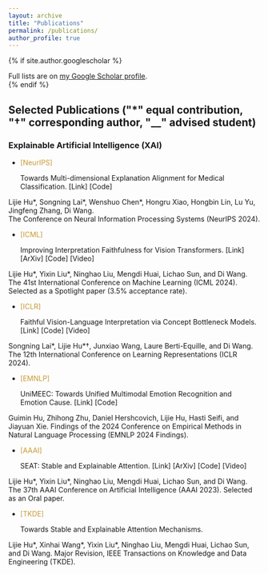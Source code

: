 ```yaml
---
layout: archive
title: "Publications"
permalink: /publications/
author_profile: true
---
```


{% if site.author.googlescholar %}
  <div class="wordwrap">Full lists are on <a href="{{site.author.googlescholar}}">my Google Scholar profile</a>.</div>
{% endif %}

## Selected Publications ("*" equal contribution, "†" corresponding author, "__" advised student)

### Explainable Artificial Intelligence (XAI)
- <p><p style="color: #C89933">[NeurIPS]</p> Towards Multi-dimensional Explanation Alignment for Medical Classification. [Link] [Code] <br>
Lijie Hu*, Songning Lai*, Wenshuo Chen*, Hongru Xiao, Hongbin Lin, Lu Yu, Jingfeng Zhang, Di Wang. <br>
The Conference on Neural Information Processing Systems (NeurIPS 2024).</p>

- <p style="color: #C89933">[ICML]</p> Improving Interpretation Faithfulness for Vision Transformers. [Link] [ArXiv] [Code] [Video] <br />
Lijie Hu*, Yixin Liu*, Ninghao Liu, Mengdi Huai, Lichao Sun, and Di Wang. <br />
The 41st International Conference on Machine Learning (ICML 2024). <br>
Selected as a Spotlight paper (3.5% acceptance rate).

- <p style="color: #C89933">[ICLR]</p> Faithful Vision-Language Interpretation via Concept Bottleneck Models. [Link] [Code] [Video]
Songning Lai*, Lijie Hu*†, Junxiao Wang, Laure Berti-Equille, and Di Wang.
The 12th International Conference on Learning Representations (ICLR 2024).

- <p style="color: #C89933">[EMNLP]</p> UniMEEC: Towards Unified Multimodal Emotion Recognition and Emotion Cause. [Link] [Code] 
Guimin Hu, Zhihong Zhu, Daniel Hershcovich, Lijie Hu, Hasti Seifi, and Jiayuan Xie.
Findings of the 2024 Conference on Empirical Methods in Natural Language Processing (EMNLP 2024 Findings).

- <p style="color: #C89933">[AAAI]</p> SEAT: Stable and Explainable Attention. [Link] [ArXiv] [Code] [Video]
Lijie Hu*, Yixin Liu*, Ninghao Liu, Mengdi Huai, Lichao Sun, and Di Wang.
The 37th AAAI Conference on Artificial Intelligence (AAAI 2023).
Selected as an Oral paper.

- <p style="color: #C89933">[TKDE]</p> Towards Stable and Explainable Attention Mechanisms.
Lijie Hu*, Xinhai Wang*, Yixin Liu*, Ninghao Liu, Mengdi Huai, Lichao Sun, and Di Wang.
Major Revision, IEEE Transactions on Knowledge and Data Engineering (TKDE).
